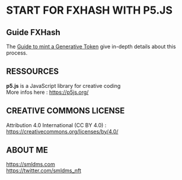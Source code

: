 START FOR FXHASH WITH P5.JS
================

## Guide FXHash 

The [Guide to mint a Generative Token](https://fxhash.xyz/articles/guide-mint-generative-token) give in-depth details about this process.

## RESSOURCES

<b>p5.js</b> is a JavaScript library for creative coding </br>
More infos here : https://p5js.org/


## CREATIVE COMMONS LICENSE

Attribution 4.0 International (CC BY 4.0) : https://creativecommons.org/licenses/by/4.0/

## ABOUT ME

https://smldms.com </br>
https://twitter.com/smldms_nft
